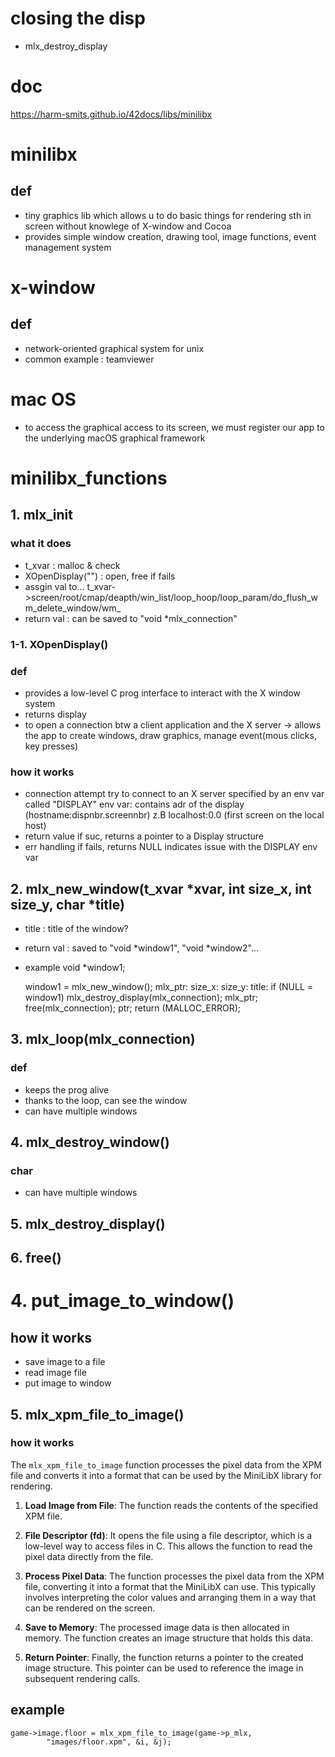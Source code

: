 # closing the disp

- mlx_destroy_display

# doc
https://harm-smits.github.io/42docs/libs/minilibx

# minilibx
## def
- tiny graphics lib which allows u to do basic things for rendering sth in screen without knowlege of X-window and Cocoa
- provides simple window creation, drawing tool, image functions, event management system

# x-window
## def
- network-oriented graphical system for unix
- common example : teamviewer

# mac OS
- to access the graphical access to its screen, we must register our app to the underlying macOS graphical framework

# minilibx_functions
## 1. mlx_init
### what it does
- t_xvar : malloc & check
- XOpenDisplay("") : open, free if fails
- assgin val to...
	t_xvar->screen/root/cmap/deapth/win_list/loop_hoop/loop_param/do_flush_wm_delete_window/wm_
- return val : can be saved to "void *mlx_connection"

### 1-1. XOpenDisplay()
### def
- provides a low-level C prog interface to interact with the X window system
- returns display
- to open a connection btw a client application and the X server
-> allows the app to create windows, draw graphics, manage event(mous clicks, key presses)
### how it works
- connection attempt
	try to connect to an X server specified by an env var called "DISPLAY"
	env var: contains adr of the display (hostname:dispnbr.screennbr)
	z.B localhost:0.0 (first screen on the local host)
- return value
	if suc, returns a pointer to a Display structure
- err handling
	if fails, returns NULL
	indicates issue with the DISPLAY env var

## 2. mlx_new_window(t_xvar *xvar, int size_x, int size_y, char *title)
- title : title of the window?
- return val : saved to "void *window1", "void *window2"...

- example
	void *window1;

	window1 = mlx_new_window(); mlx_ptr: size_x: size_y: title:
	if (NULL = window1)
		mlx_destroy_display(mlx_connection); mlx_ptr;
		free(mlx_connection); ptr;
		return (MALLOC_ERROR);
	


## 3. mlx_loop(mlx_connection)
### def
- keeps the prog alive
- thanks to the loop, can see the window
- can have multiple windows

## 4. mlx_destroy_window()
### char
- can have multiple windows

## 5. mlx_destroy_display()

## 6. free()

# 4. put_image_to_window()
## how it works
- save image to a file
- read image file
- put image to window

## 5. mlx_xpm_file_to_image()
### how it works
The `mlx_xpm_file_to_image` function processes the pixel data from the XPM file and converts it into a format that can be used by the MiniLibX library for rendering. 
1. **Load Image from File**: The function reads the contents of the specified XPM file.

2. **File Descriptor (fd)**: It opens the file using a file descriptor, which is a low-level way to access files in C. This allows the function to read the pixel data directly from the file.

3. **Process Pixel Data**: The function processes the pixel data from the XPM file, converting it into a format that the MiniLibX can use. This typically involves interpreting the color values and arranging them in a way that can be rendered on the screen.

4. **Save to Memory**: The processed image data is then allocated in memory. The function creates an image structure that holds this data.

5. **Return Pointer**: Finally, the function returns a pointer to the created image structure. This pointer can be used to reference the image in subsequent rendering calls.

## example
	game->image.floor = mlx_xpm_file_to_image(game->p_mlx,
			"images/floor.xpm", &i, &j);